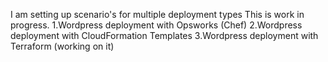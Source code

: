 I am setting up scenario's for multiple deployment types
This is work in progress. 
1.Wordpress deployment with Opsworks (Chef)
2.Wordpress deployment with CloudFormation Templates 
3.Wordpress deployment with Terraform (working on it)

